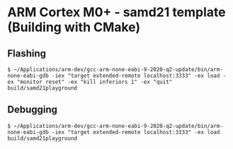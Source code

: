 # ARM Cortex M0+ - samd21 template (Building with CMake)


## Flashing

	$ ~/Applications/arm-dev/gcc-arm-none-eabi-9-2020-q2-update/bin/arm-none-eabi-gdb -iex "target extended-remote localhost:3333" -ex load -ex "monitor reset" -ex "kill inferiors 1" -ex "quit" build/samd21playground

## Debugging

	$ ~/Applications/arm-dev/gcc-arm-none-eabi-9-2020-q2-update/bin/arm-none-eabi-gdb -iex "target extended-remote localhost:3333" -ex load build/samd21playground

